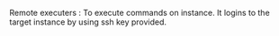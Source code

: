 Remote executers :
 To execute commands on instance. It logins to the target instance by using ssh key provided.

